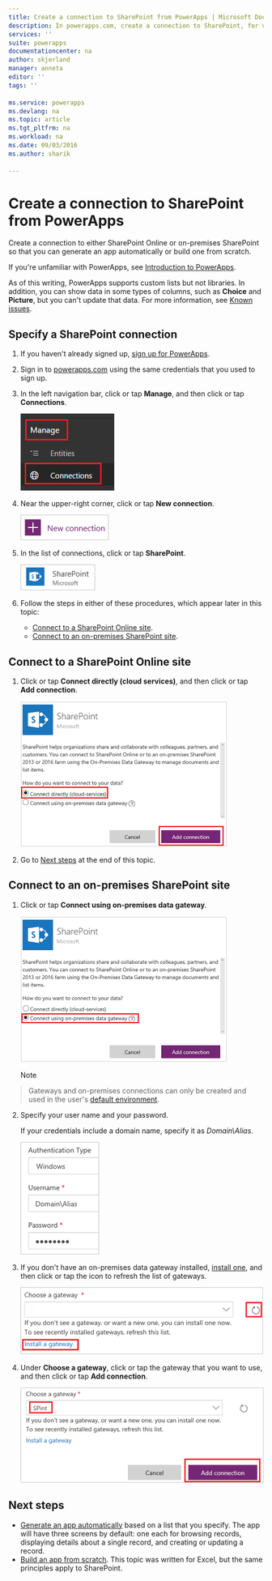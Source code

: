 ```yaml
---
title: Create a connection to SharePoint from PowerApps | Microsoft Docs
description: In powerapps.com, create a connection to SharePoint, for use in generating an app automatically or building one from scratch.
services: ''
suite: powerapps
documentationcenter: na
author: skjerland
manager: anneta
editor: ''
tags: ''

ms.service: powerapps
ms.devlang: na
ms.topic: article
ms.tgt_pltfrm: na
ms.workload: na
ms.date: 09/03/2016
ms.author: sharik

---
```

# Create a connection to SharePoint from PowerApps
Create a connection to either SharePoint Online or on-premises SharePoint so that you can generate an app automatically or build one from scratch.

If you're unfamiliar with PowerApps, see [Introduction to PowerApps](getting-started.md).

As of this writing, PowerApps supports custom lists but not libraries. In addition, you can show data in some types of columns, such as **Choice** and **Picture**, but you can't update that data. For more information, see [Known issues](connections/connection-sharepoint-online.md#known-issues).

## Specify a SharePoint connection
1. If you haven't already signed up, [sign up for PowerApps](signup-for-powerapps.md).

2. Sign in to [powerapps.com](https://web.powerapps.com) using the same credentials that you used to sign up.

3. In the left navigation bar, click or tap **Manage**, and then click or tap **Connections**.

    ![New option on the File menu](./media/connect-to-sharepoint/manage-connections.png)

4. Near the upper-right corner, click or tap **New connection**.

    ![New connection button](./media/connect-to-sharepoint/new-connection.png)

5. In the list of connections, click or tap **SharePoint**.

    ![Add SharePoint connection](./media/connect-to-sharepoint/add-sp-portal.png)

6. Follow the steps in either of these procedures, which appear later in this topic:

   * [Connect to a SharePoint Online site](connect-to-sharepoint.md#connect-to-a-sharepoint-online-site).
   * [Connect to an on-premises SharePoint site](connect-to-sharepoint.md#connect-to-an-on-premises-sharepoint-site).

## Connect to a SharePoint Online site
1. Click or tap **Connect directly (cloud services)**, and then click or tap **Add connection**.

    ![Choose SharePoint Online](./media/connect-to-sharepoint/choose-online.png)

2. Go to [Next steps](connect-to-sharepoint.md#next-steps) at the end of  this topic.

## Connect to an on-premises SharePoint site
1. Click or tap **Connect using on-premises data gateway**.

    ![Choose SharePoint on-premises](./media/connect-to-sharepoint/choose-onprem.png)

    > [!NOTE]
> Gateways and on-premises connections can only be created and used in the user's [default environment](working-with-environments.md).

2. Specify your user name and your password.

    If your credentials include a domain name, specify it as *Domain\Alias*.

    ![Specify your credentials](./media/connect-to-sharepoint/specify-credentials.png)

3. If you don't have an on-premises data gateway installed, [install one](maker/gateway-reference.md), and then click or tap the icon to refresh the list of gateways.

    ![Install a gateway](./media/connect-to-sharepoint/install-gateway.png)

4. Under **Choose a gateway**, click or tap the gateway that you want to use, and then click or tap **Add connection**.

    ![Choose a gateway](./media/connect-to-sharepoint/choose-gateway.png)

## Next steps
* [Generate an app automatically](maker/app-from-sharepoint.md) based on a list that you specify. The app will have three screens by default: one each for browsing records, displaying details about a single record, and creating or updating a record.
* [Build an app from scratch](maker/get-started-create-from-blank.md). This topic was written for Excel, but the same principles apply to SharePoint.
